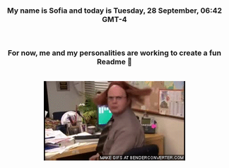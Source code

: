 


<div align="center">
<h3 >My name is Sofia and today is Tuesday, 28 September, 06:42 GMT-4</h3><br>
<h3 >For now, me and my personalities are working to create a fun Readme 👋
</h3><br>
<img src='img/dwight.gif' alt='working...'/>
</div>
